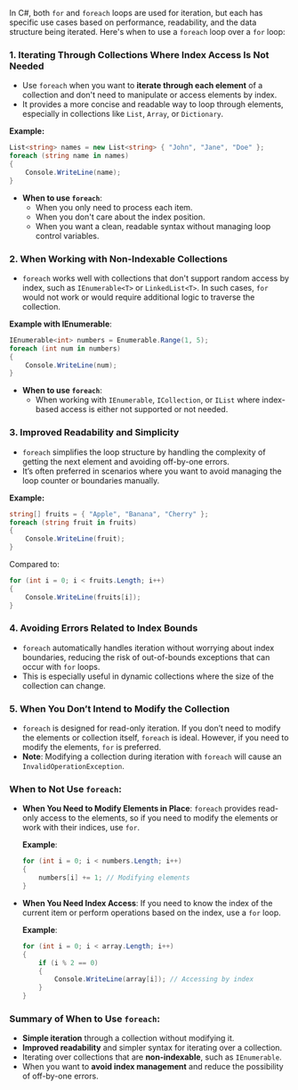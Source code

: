 In C#, both `for` and `foreach` loops are used for iteration, but each has specific use cases based on performance, readability, and the data structure being iterated. Here's when to use a `foreach` loop over a `for` loop:

### 1. **Iterating Through Collections Where Index Access Is Not Needed**
   - Use `foreach` when you want to **iterate through each element** of a collection and don't need to manipulate or access elements by index.
   - It provides a more concise and readable way to loop through elements, especially in collections like `List`, `Array`, or `Dictionary`.

   **Example:**
   ```csharp
   List<string> names = new List<string> { "John", "Jane", "Doe" };
   foreach (string name in names)
   {
       Console.WriteLine(name);
   }
   ```

   - **When to use `foreach`**: 
     - When you only need to process each item.
     - When you don't care about the index position.
     - When you want a clean, readable syntax without managing loop control variables.

### 2. **When Working with Non-Indexable Collections**
   - `foreach` works well with collections that don't support random access by index, such as `IEnumerable<T>` or `LinkedList<T>`. In such cases, `for` would not work or would require additional logic to traverse the collection.

   **Example with IEnumerable**:
   ```csharp
   IEnumerable<int> numbers = Enumerable.Range(1, 5);
   foreach (int num in numbers)
   {
       Console.WriteLine(num);
   }
   ```

   - **When to use `foreach`**: 
     - When working with `IEnumerable`, `ICollection`, or `IList` where index-based access is either not supported or not needed.

### 3. **Improved Readability and Simplicity**
   - `foreach` simplifies the loop structure by handling the complexity of getting the next element and avoiding off-by-one errors.
   - It’s often preferred in scenarios where you want to avoid managing the loop counter or boundaries manually.

   **Example:**
   ```csharp
   string[] fruits = { "Apple", "Banana", "Cherry" };
   foreach (string fruit in fruits)
   {
       Console.WriteLine(fruit);
   }
   ```
   Compared to:
   ```csharp
   for (int i = 0; i < fruits.Length; i++)
   {
       Console.WriteLine(fruits[i]);
   }
   ```

### 4. **Avoiding Errors Related to Index Bounds**
   - `foreach` automatically handles iteration without worrying about index boundaries, reducing the risk of out-of-bounds exceptions that can occur with `for` loops.
   - This is especially useful in dynamic collections where the size of the collection can change.

### 5. **When You Don’t Intend to Modify the Collection**
   - `foreach` is designed for read-only iteration. If you don’t need to modify the elements or collection itself, `foreach` is ideal. However, if you need to modify the elements, `for` is preferred.
   - **Note**: Modifying a collection during iteration with `foreach` will cause an `InvalidOperationException`.

### When to **Not** Use `foreach`:
- **When You Need to Modify Elements in Place**: `foreach` provides read-only access to the elements, so if you need to modify the elements or work with their indices, use `for`.
  
  **Example**:
  ```csharp
  for (int i = 0; i < numbers.Length; i++)
  {
      numbers[i] += 1; // Modifying elements
  }
  ```

- **When You Need Index Access**: If you need to know the index of the current item or perform operations based on the index, use a `for` loop.
  
  **Example**:
  ```csharp
  for (int i = 0; i < array.Length; i++)
  {
      if (i % 2 == 0)
      {
          Console.WriteLine(array[i]); // Accessing by index
      }
  }
  ```

### Summary of When to Use `foreach`:
- **Simple iteration** through a collection without modifying it.
- **Improved readability** and simpler syntax for iterating over a collection.
- Iterating over collections that are **non-indexable**, such as `IEnumerable`.
- When you want to **avoid index management** and reduce the possibility of off-by-one errors.